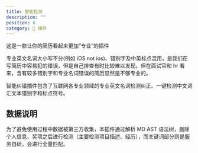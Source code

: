 ```yaml
---
title: 智能检测
description: ""
position: 6
category: 💐 插件
---
```



这是一款让你的简历看起来更加“专业”的插件

专业英文名词大小写不分(例如 iOS not ios)、错别字及中英标点混用，是我们在写简历中容易犯的错误，但是自己排查有时比较难以发现。但在面试官和 hr 看来，含有较多错别字和专业名词错误的简历显然是不够专业的。

智能纠错插件包含了互联网各专业领域的专业英文名词检测纠正、一键检测中文词汇文本错别字和标点符号。

## 数据说明

为了避免使用过程中数据被第三方收集，本插件通过解析 MD AST 语法树，删除个人信息、奖项之后进行检测（主要检测项目描述、经历），而关键词部分则是服务自研，会进行全量匹配。